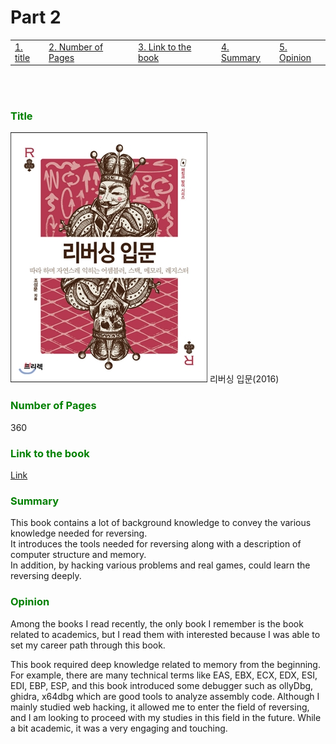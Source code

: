 <h1>Part 2</h1>

<table>
  <tr>
    <td><a href="#title">1. title</a></td>
    <td><a href="#pages">2. Number of Pages</a></td>
    <td><a href="#link">3. Link to the book</a></td>
    <td><a href="#summary">4. Summary</a></td>
    <td><a href="#opinion">5. Opinion</a></td>
  </tr>
</table>

<br>
<br>
<section id="title">
<h3 style="color: green;">Title</h3>

![alt text](image.png)
리버싱 입문(2016)

<section id="pages">
<h3 style="color: green;">Number of Pages</h3>

360

<section id="link">
<h3 style="color: green;">Link to the book</h3>

<a href="https://www.yes24.com/Product/Goods/27628413">Link</a>

<section id="summary">
<h3 style="color: green;">Summary</h3>

This book contains a lot of background knowledge to convey the various knowledge needed for reversing.<br> It introduces the tools needed for reversing along with a description of computer structure and memory.<br> In addition, by hacking various problems and real games, could learn the reversing deeply.

<section id="opinion">
<h3 style="color: green;">Opinion</h3>

Among the books I read recently, the only book I remember is the book related to academics, but I read them with interested because I was able to set my career path through this book.

This book required deep knowledge related to memory from the beginning.
For example, there are many technical terms like EAS, EBX, ECX, EDX, ESI, EDI, EBP, ESP,
and this book introduced some debugger such as ollyDbg, ghidra, x64dbg which are good tools to analyze assembly code.
Although I mainly studied web hacking, it allowed me to enter the field of reversing, and I am looking to proceed with my studies in this field in the future.
While a bit academic, it was a very engaging and touching.
